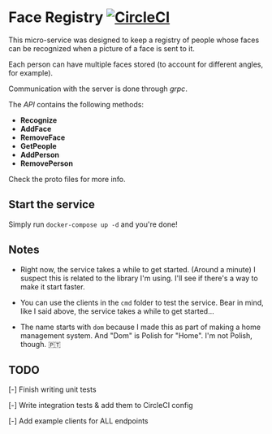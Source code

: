 # Face Registry [![CircleCI](https://circleci.com/gh/diogox/dom-face-registry.svg?style=svg)](https://circleci.com/gh/diogox/dom-face-registry)

This micro-service was designed to keep a registry of people whose faces can 
be recognized when a picture of a face is sent to it.

Each person can have multiple faces stored (to account for different angles, for example).

Communication with the server is done through *grpc*.

The *API* contains the following methods:
* **Recognize**
* **AddFace**
* **RemoveFace**
* **GetPeople**
* **AddPerson**
* **RemovePerson**

Check the proto files for more info.

## Start the service
Simply run `docker-compose up -d` and you're done!

## Notes
* Right now, the service takes a while to get started. (Around a minute)
I suspect this is related to the library I'm using. 
I'll see if there's a way to make it start faster.

* You can use the clients in the `cmd` folder to test the service. 
Bear in mind, like I said above, the service takes a while to get started...

* The name starts with `dom` because I made this as part of making a 
home management system. And "Dom" is Polish for "Home". I'm not Polish, though. :portugal:

## TODO
[-] Finish writing unit tests

[-] Write integration tests & add them to CircleCI config

[-] Add example clients for ALL endpoints
